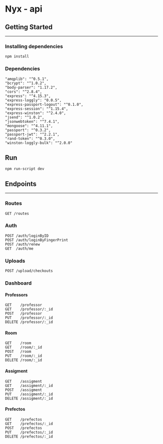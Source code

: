 
# Nyx - api

## Getting Started
------------
### Installing dependencies
    npm install

### Dependencies
    "amqplib": "^0.5.1",
    "bcrypt": "^1.0.2",
    "body-parser": "1.17.2",
    "cors": "^2.8.4",
    "express": "^4.15.3",
    "express-loggly": "0.0.5",
    "express-passport-logout": "^0.1.0",
    "express-session": "^1.15.4",
    "express-winston": "^2.4.0",
    "jsend": "^1.0.2",
    "jsonwebtoken": "^7.4.1",
    "mongoose": "^4.11.1",
    "passport": "^0.3.2",
    "passport-jwt": "^2.2.1",
    "rand-token": "^0.3.0",
    "winston-loggly-bulk": "^2.0.0"

## Run
    npm run-script dev

## Endpoints
------------

### Routes
    GET /routes
    
### Auth
    POST /auth/loginByID
    POST /auth/loginByFingerPrint
    POST /auth/renew
    GET  /auth/me

### Uploads
    POST /upload/checkouts

### Dashboard

#### Professors
    GET    /professor
    GET    /professor/:_id
    POST   /professor
    PUT    /professor/:_id
    DELETE /professor/:_id
#### Room
    GET    /room
    GET    /room/:_id
    POST   /room
    PUT    /room/:_id
    DELETE /room/:_id
#### Assigment
    GET    /assigment
    GET    /assigment/:_id
    POST   /assigment
    PUT    /assigment/:_id
    DELETE /assigment/:_id
#### Prefectos
    GET    /prefectos
    GET    /prefectos/:_id
    POST   /prefectos
    PUT    /prefectos/:_id
    DELETE /prefectos/:_id
    
    
    

